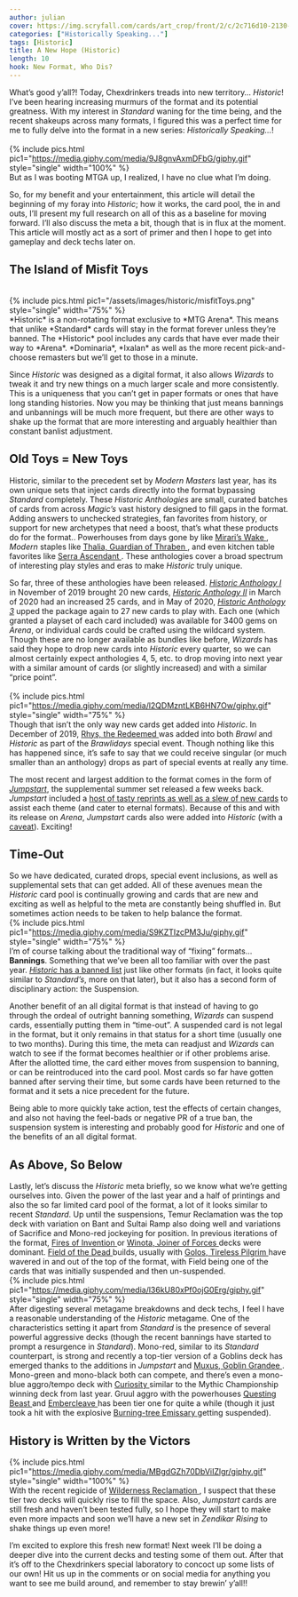 ```yaml
---
author: julian
cover: https://img.scryfall.com/cards/art_crop/front/2/c/2c716d10-2130-43b7-a939-349d437e1091.jpg?1592705417
categories: ["Historically Speaking..."]
tags: [Historic]
title: A New Hope (Historic)
length: 10
hook: New Format, Who Dis?
---
```


What’s good y’all?! Today, Chexdrinkers treads into new territory… _Historic_! I’ve been hearing increasing murmurs of the format and its potential greatness. With my interest in _Standard_ waning for the time being, and the recent shakeups across many formats, I figured this was a perfect time for me to fully delve into the format in a new series: _Historically Speaking…_!
<br />
<br />
{% include pics.html
pic1="https://media.giphy.com/media/9J8gnvAxmDFbG/giphy.gif"
style="single"
width="100%" %}
<br />
But as I was booting MTGA up, I realized, I have no clue what I’m doing.

So, for my benefit and your entertainment, this article will detail the beginning of my foray into _Historic_; how it works, the card pool, the in and outs, I’ll present my full research on all of this as a baseline for moving forward. I’ll also discuss the meta a bit, though that is in flux at the moment. This article will mostly act as a sort of primer and then I hope to get into gameplay and deck techs later on.

## The Island of Misfit Toys

<br />
{% include pics.html
pic1="/assets/images/historic/misfitToys.png"
style="single"
width="75%" %}
<br />
*Historic* is a non-rotating format exclusive to *MTG Arena*. This means that unlike *Standard* cards will stay in the format forever unless they’re banned. The *Historic* pool includes any cards that have ever made their way to *Arena*. *Dominaria*, *Ixalan* as well as the more recent pick-and-choose remasters but we’ll get to those in a minute.

Since _Historic_ was designed as a digital format, it also allows _Wizards_ to tweak it and try new things on a much larger scale and more consistently. This is a uniqueness that you can’t get in paper formats or ones that have long standing histories. Now you may be thinking that just means bannings and unbannings will be much more frequent, but there are other ways to shake up the format that are more interesting and arguably healthier than constant banlist adjustment.

## Old Toys = New Toys

Historic, similar to the precedent set by _Modern Masters_ last year, has its own unique sets that inject cards directly into the format bypassing _Standard_ completely. These _Historic Anthologies_ are small, curated batches of cards from across _Magic’s_ vast history designed to fill gaps in the format. Adding answers to unchecked strategies, fan favorites from history, or support for new archetypes that need a boost, that’s what these products do for the format.. Powerhouses from days gone by like
<a
	class="accented-link"
	target="_blank"
	href="https://scryfall.com/card/c17/181/miraris-wake?utm_source=api"
	data-toggle="popover"
	data-placement="top"
	data-content="<img src='https://img.scryfall.com/cards/normal/front/0/b/0b461cce-02c7-4c93-afaa-32400ff82942.jpg?1562599586' width=100% height=100%>">
Mirari’s Wake
</a>, _Modern_ staples like
<a
	class="accented-link"
	target="_blank"
	href="https://scryfall.com/card/a25/36/thalia-guardian-of-thraben?utm_source=api"
	data-toggle="popover"
	data-placement="top"
	data-content="<img src='https://img.scryfall.com/cards/normal/front/9/7/97ff44c9-6ff5-432d-9876-488c96833c39.jpg?1562438581' width=100% height=100%>">
Thalia, Guardian of Thraben
</a>, and even kitchen table favorites like
<a
	class="accented-link"
	target="_blank"
	href="https://scryfall.com/card/ima/31/serra-ascendant?utm_source=api"
	data-toggle="popover"
	data-placement="top"
	data-content="<img src='https://img.scryfall.com/cards/normal/front/0/a/0a22ee47-fc56-436d-8570-88fbff421027.jpg?1562845354' width=100% height=100%>">
Serra Ascendant
</a>. These anthologies cover a broad spectrum of interesting play styles and eras to make _Historic_ truly unique.

So far, three of these anthologies have been released. <a href="https://scryfall.com/sets/ha1?as=grid&order=set" target="_blank">_Historic Anthology I_</a> in November of 2019 brought 20 new cards, <a href="https://scryfall.com/sets/ha2?as=grid&order=set" target="_blank">_Historic Anthology II_</a> in March of 2020 had an increased 25 cards, and in May of 2020, <a href="https://scryfall.com/sets/ha3?as=grid&order=set" target="_blank">_Historic Anthology 3_</a> upped the package again to 27 new cards to play with. Each one (which granted a playset of each card included) was available for 3400 gems on _Arena_, or individual cards could be crafted using the wildcard system. Though these are no longer available as bundles like before, _Wizards_ has said they hope to drop new cards into _Historic_ every quarter, so we can almost certainly expect anthologies 4, 5, etc. to drop moving into next year with a similar amount of cards (or slightly increased) and with a similar “price point”.
<br />
<br />
{% include pics.html
pic1="https://media.giphy.com/media/l2QDMzntLKB6HN7Ow/giphy.gif"
style="single"
width="75%" %}
<br />
Though that isn’t the only way new cards get added into _Historic_. In December of 2019,
<a
	class="accented-link"
	target="_blank"
	href="https://scryfall.com/card/2xm/213/rhys-the-redeemed?utm_source=api"
	data-toggle="popover"
	data-placement="top"
	data-content="<img src='https://img.scryfall.com/cards/normal/front/b/9/b91dadcb-31e9-43b0-b425-c9311af3e9d7.jpg?1596139016' width=100% height=100%>">
Rhys, the Redeemed
</a> was added into both _Brawl_ and _Historic_ as part of the _Brawlidays_ special event. Though nothing like this has happened since, it’s safe to say that we could receive singular (or much smaller than an anthology) drops as part of special events at really any time.

The most recent and largest addition to the format comes in the form of <a href="https://magic.wizards.com/en/articles/archive/news/introducing-jumpstart-new-way-play-magic-2020-02-20" target="_blank">_Jumpstart_</a>, the supplemental summer set released a few weeks back. _Jumpstart_ included a <a href="https://magic.wizards.com/en/articles/archive/card-image-gallery/jumpstart" target="_blank">host of tasty reprints as well as a slew of new cards</a> to assist each theme (and cater to eternal formats). Because of this and with its release on _Arena_, _Jumpstart_ cards also were added into _Historic_ (with a <a href="https://magic.wizards.com/en/articles/archive/news/jumpstart-cards-being-replaced-mtg-arena-2020-06-17" target="_blank">caveat</a>). Exciting!

## Time-Out

So we have dedicated, curated drops, special event inclusions, as well as supplemental sets that can get added. All of these avenues mean the _Historic_ card pool is continually growing and cards that are new and exciting as well as helpful to the meta are constantly being shuffled in. But sometimes action needs to be taken to help balance the format.
<br />
{% include pics.html
pic1="https://media.giphy.com/media/S9KZTIzcPM3Ju/giphy.gif"
style="single"
width="75%" %}
<br />
I’m of course talking about the traditional way of “fixing” formats… **Bannings**. Something that we’ve been all too familiar with over the past year. <a href="https://mtg.gamepedia.com/Historic_(format)" target="_blank">_Historic_ has a banned list</a> just like other formats (in fact, it looks quite similar to _Standard’s_, more on that later), but it also has a second form of disciplinary action: the Suspension.

Another benefit of an all digital format is that instead of having to go through the ordeal of outright banning something, _Wizards_ can suspend cards, essentially putting them in “time-out”. A suspended card is not legal in the format, but it only remains in that status for a short time (usually one to two months). During this time, the meta can readjust and _Wizards_ can watch to see if the format becomes healthier or if other problems arise. After the allotted time, the card either moves from suspension to banning, or can be reintroduced into the card pool. Most cards so far have gotten banned after serving their time, but some cards have been returned to the format and it sets a nice precedent for the future.

Being able to more quickly take action, test the effects of certain changes, and also not having the feel-bads or negative PR of a true ban, the suspension system is interesting and probably good for _Historic_ and one of the benefits of an all digital format.

## As Above, So Below

Lastly, let’s discuss the _Historic_ meta briefly, so we know what we’re getting ourselves into. Given the power of the last year and a half of printings and also the so far limited card pool of the format, a lot of it looks similar to recent _Standard_. Up until the suspensions, Temur Reclamation was the top deck with variation on Bant and Sultai Ramp also doing well and variations of Sacrifice and Mono-red jockeying for position. In previous iterations of the format,
<a
	class="accented-link"
	target="_blank"
	href="https://scryfall.com/card/eld/125/fires-of-invention?utm_source=api"
	data-toggle="popover"
	data-placement="top"
	data-content="<img src='https://img.scryfall.com/cards/normal/front/a/1/a12b16b0-f75f-42d8-9b24-947c1908e0f7.jpg?1591620860' width=100% height=100%>">
Fires of Invention
</a> or
<a
	class="accented-link"
	target="_blank"
	href="https://scryfall.com/card/iko/216/winota-joiner-of-forces?utm_source=api"
	data-toggle="popover"
	data-placement="top"
	data-content="<img src='https://img.scryfall.com/cards/normal/front/5/d/5dd13a6c-23d3-44ce-a628-cb1c19d777c4.jpg?1591630143' width=100% height=100%>">
Winota, Joiner of Forces
</a> decks were dominant.
<a
	class="accented-link"
	target="_blank"
	href="https://scryfall.com/card/m20/247/field-of-the-dead?utm_source=api"
	data-toggle="popover"
	data-placement="top"
	data-content="<img src='https://img.scryfall.com/cards/normal/front/4/7/470ca3f4-29aa-4c4c-8ff2-8cdd70c69943.jpg?1592517808' width=100% height=100%>">
Field of the Dead
</a> builds, usually with
<a
	class="accented-link"
	target="_blank"
	href="https://scryfall.com/card/m20/226/golos-tireless-pilgrim?utm_source=api"
	data-toggle="popover"
	data-placement="top"
	data-content="<img src='https://img.scryfall.com/cards/normal/front/1/f/1fa48620-4c3d-4f75-be1f-c12c4aa59f51.jpg?1592517637' width=100% height=100%>">
Golos, Tireless Pilgrim
</a> have wavered in and out of the top of the format, with Field being one of the cards that was initially suspended and then un-suspended.
<br />
{% include pics.html
pic1="https://media.giphy.com/media/l36kU80xPf0ojG0Erg/giphy.gif"
style="single"
width="75%" %}
<br />
After digesting several metagame breakdowns and deck techs, I feel I have a reasonable understanding of the _Historic_ metagame. One of the characteristics setting it apart from _Standard_ is the presence of several powerful aggressive decks (though the recent bannings have started to prompt a resurgence in _Standard_). Mono-red, similar to its _Standard_ counterpart, is strong and recently a top-tier version of a Goblins deck has emerged thanks to the additions in _Jumpstart_ and
<a
	class="accented-link"
	target="_blank"
	href="https://scryfall.com/card/jmp/24/muxus-goblin-grandee?utm_source=api"
	data-toggle="popover"
	data-placement="top"
	data-content="<img src='https://img.scryfall.com/cards/normal/front/2/c/2c716d10-2130-43b7-a939-349d437e1091.jpg?1592705417' width=100% height=100%>">
Muxus, Goblin Grandee
</a>. Mono-green and mono-black both can compete, and there’s even a mono-blue aggro/tempo deck with
<a
	class="accented-link"
	target="_blank"
	href="https://scryfall.com/card/jmp/147/curiosity?utm_source=api"
	data-toggle="popover"
	data-placement="top"
	data-content="<img src='https://img.scryfall.com/cards/normal/front/c/5/c5a0be10-c20f-4ac0-89a5-1770ecf48aad.jpg?1592706075' width=100% height=100%>">
Curiosity
</a> similar to the Mythic Championship winning deck from last year. Gruul aggro with the powerhouses
<a
	class="accented-link"
	target="_blank"
	href="https://scryfall.com/card/eld/171/questing-beast?utm_source=api"
	data-toggle="popover"
	data-placement="top"
	data-content="<img src='https://img.scryfall.com/cards/normal/front/e/4/e41cf82d-3213-47ce-a015-6e51a8b07e4f.jpg?1572490640' width=100% height=100%>">
Questing Beast
</a> and
<a
	class="accented-link"
	target="_blank"
	href="https://scryfall.com/card/eld/120/embercleave?utm_source=api"
	data-toggle="popover"
	data-placement="top"
	data-content="<img src='https://img.scryfall.com/cards/normal/front/a/a/aaae15dd-11b6-4421-99e9-365c7fe4a5d6.jpg?1572490333' width=100% height=100%>">
Embercleave
</a> has been tier one for quite a while (though it just took a hit with the explosive
<a
	class="accented-link"
	target="_blank"
	href="https://scryfall.com/card/dds/55/burning-tree-emissary?utm_source=api"
	data-toggle="popover"
	data-placement="top"
	data-content="<img src='https://img.scryfall.com/cards/normal/front/2/2/22e3e874-a0ec-4459-b78d-abef6b9232b9.jpg?1592761843' width=100% height=100%>">
Burning-tree Emissary
</a> getting suspended).

## History is Written by the Victors

{% include pics.html
pic1="https://media.giphy.com/media/MBgdGZh70DbViIZlgr/giphy.gif"
style="single"
width="100%" %}
<br />
With the recent regicide of
<a
	class="accented-link"
	target="_blank"
	href="https://scryfall.com/card/c20/196/wilderness-reclamation?utm_source=api"
	data-toggle="popover"
	data-placement="top"
	data-content="<img src='https://img.scryfall.com/cards/normal/front/9/4/94a28102-dfbe-49e9-b64f-52b552afac1b.jpg?1596451498' width=100% height=100%>">
Wilderness Reclamation
</a>, I suspect that these tier two decks will quickly rise to fill the space. Also, _Jumpstart_ cards are still fresh and haven’t been tested fully, so I hope they will start to make even more impacts and soon we’ll have a new set in _Zendikar Rising_ to shake things up even more!

I’m excited to explore this fresh new format! Next week I’ll be doing a deeper dive into the current decks and testing some of them out. After that it’s off to the Chexdrinkers special laboratory to concoct up some lists of our own! Hit us up in the comments or on social media for anything you want to see me build around, and remember to stay brewin’ y’all!!
<br />
<br />
